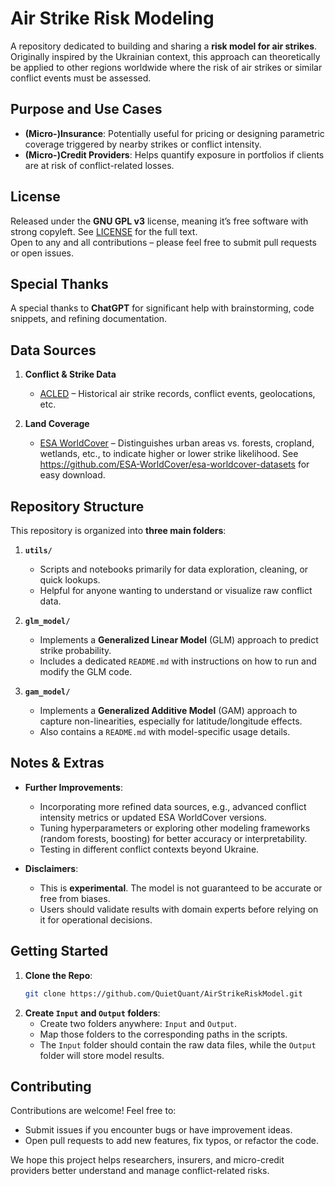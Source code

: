# Air Strike Risk Modeling

A repository dedicated to building and sharing a **risk model for air strikes**. Originally inspired by the Ukrainian context, this approach can theoretically be applied to other regions worldwide where the risk of air strikes or similar conflict events must be assessed.

## Purpose and Use Cases

- **(Micro-)Insurance**: Potentially useful for pricing or designing parametric coverage triggered by nearby strikes or conflict intensity.  
- **(Micro-)Credit Providers**: Helps quantify exposure in portfolios if clients are at risk of conflict-related losses.

## License

Released under the **GNU GPL v3** license, meaning it’s free software with strong copyleft. See [LICENSE](LICENSE) for the full text.  
Open to any and all contributions – please feel free to submit pull requests or open issues.

## Special Thanks

A special thanks to **ChatGPT** for significant help with brainstorming, code snippets, and refining documentation.

## Data Sources

1. **Conflict & Strike Data**  
   - [ACLED](https://acleddata.com/) – Historical air strike records, conflict events, geolocations, etc.

2. **Land Coverage**  
   - [ESA WorldCover](https://esa-worldcover.org/en) – Distinguishes urban areas vs. forests, cropland, wetlands, etc., to indicate higher or lower strike likelihood. See https://github.com/ESA-WorldCover/esa-worldcover-datasets for easy download.

## Repository Structure

This repository is organized into **three main folders**:

1. **`utils/`**  
   - Scripts and notebooks primarily for data exploration, cleaning, or quick lookups.  
   - Helpful for anyone wanting to understand or visualize raw conflict data.

2. **`glm_model/`**  
   - Implements a **Generalized Linear Model** (GLM) approach to predict strike probability.  
   - Includes a dedicated `README.md` with instructions on how to run and modify the GLM code.

3. **`gam_model/`**  
   - Implements a **Generalized Additive Model** (GAM) approach to capture non-linearities, especially for latitude/longitude effects.  
   - Also contains a `README.md` with model-specific usage details.

## Notes & Extras

- **Further Improvements**:  
  - Incorporating more refined data sources, e.g., advanced conflict intensity metrics or updated ESA WorldCover versions.  
  - Tuning hyperparameters or exploring other modeling frameworks (random forests, boosting) for better accuracy or interpretability.  
  - Testing in different conflict contexts beyond Ukraine.

- **Disclaimers**:  
  - This is **experimental**. The model is not guaranteed to be accurate or free from biases.  
  - Users should validate results with domain experts before relying on it for operational decisions.

## Getting Started

1. **Clone the Repo**:
   ```bash
   git clone https://github.com/QuietQuant/AirStrikeRiskModel.git

2. **Create `Input` and `Output` folders**:
   - Create two folders anywhere: `Input` and `Output`.
   - Map those folders to the corresponding paths in the scripts.
   - The `Input` folder should contain the raw data files, while the `Output` folder will store model results.

## Contributing
Contributions are welcome! Feel free to:
- Submit issues if you encounter bugs or have improvement ideas. 
- Open pull requests to add new features, fix typos, or refactor the code.

We hope this project helps researchers, insurers, and micro-credit providers better understand and manage conflict-related risks.


